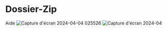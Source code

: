 # Dossier-Zip
Aide
![Capture d'écran 2024-04-04 025526](https://github.com/Gunther-C/Dossier-Zip/assets/162619333/50054be5-46f7-46d1-8e74-4fbbbb0e79ed)
![Capture d'écran 2024-04](https://github.com/Gunther-C/Dossier-Zip/assets/162619333/cb69695d-ba93-42e9-a087-f860da3ea53d)
